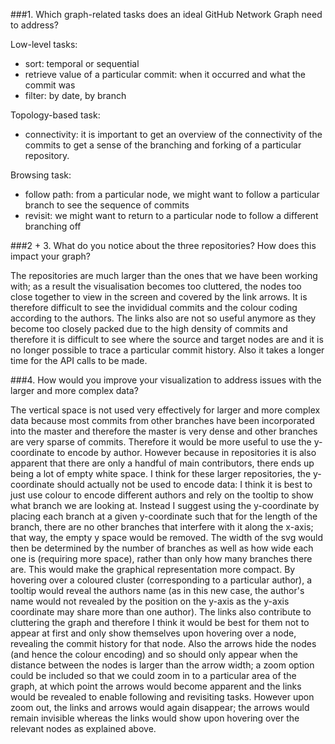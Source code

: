 ###1. Which graph-related tasks does an ideal GitHub Network Graph need to address?

Low-level tasks:
- sort: temporal or sequential
- retrieve value of a particular commit: when it occurred and what the commit was
- filter: by date, by branch

Topology-based task:
- connectivity: it is important to get an overview of the connectivity of the commits to get a sense of the branching and forking of a particular repository.

Browsing task:
- follow path: from a particular node, we might want to follow a particular branch to see the sequence of commits
- revisit: we might want to return to a particular node to follow a different branching off

###2 + 3. What do you notice about the three repositories? How does this impact your graph?

The repositories are much larger than the ones that we have been working with; as a result the visualisation becomes too cluttered, the nodes too close together to view in the screen and covered by the link arrows. It is therefore difficult to see the invididual commits and the colour coding according to the authors.
The links also are not so useful anymore as they become too closely packed due to the high density of commits and therefore it is difficult to see where the source and target nodes are and it is no longer possible to trace a particular commit history.
Also it takes a longer time for the API calls to be made.

###4. How would you improve your visualization to address issues with the larger and more complex data?

The vertical space is not used very effectively for larger and more complex data because most commits from other branches have been incorporated into the master and therefore the master is very dense and other branches are very sparse of commits.
Therefore it would be more useful to use the y-coordinate to encode by author. However because in repositories it is also apparent that there are only a handful of main contributors, there ends up being a lot of empty white space. I think for these larger repositories, the y-coordinate should actually not be used to encode data: I think it is best to just use colour to encode different authors and rely on the tooltip to show what branch we are looking at. Instead I suggest using the y-coordinate by placing each branch at a given y-coordinate such that for the length of the branch, there are no other branches that interfere with it along the x-axis; that way, the empty y space would be removed. The width of the svg would then be determined by the number of branches as well as how wide each one is (requiring more space), rather than only how many branches there are. This would make the graphical representation more compact. By hovering over a coloured cluster (corresponding to a particular author), a tooltip would reveal the authors name (as in this new case, the author's name would not revealed by the position on the y-axis as the y-axis coordinate may share more than one author).
The links also contribute to cluttering the graph and therefore I think it would be best for them not to appear at first and only show themselves upon hovering over a node, revealing the commit history for that node.
Also the arrows hide the nodes (and hence the colour encoding) and so should only appear when the distance between the nodes is larger than the arrow width; a zoom option could be included so that we could zoom in to a particular area of the graph, at which point the arrows would become apparent and the links would be revealed to enable following and revisiting tasks. However upon zoom out, the links and arrows would again disappear; the arrows would remain invisible whereas the links would show upon hovering over the relevant nodes as explained above.